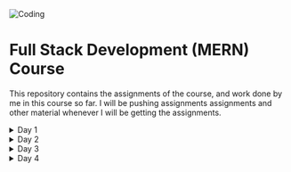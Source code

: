 <img align='center' alt="Coding" src="https://cipherschools.com/cipher-social.png">
<br>
<h1>Full Stack Development (MERN) Course</h1>
<p>This repository contains the assignments of the course, and work done by me in this course so far. I will be pushing assignments assignments and other material whenever I will be getting the assignments.</p>
<details>
  <summary>Day 1</summary>
  <p>First day we were taught about basics of HTML5, and also the basic HTML tags were discussed in brief.</p>
</details>
<details>
  <summary>Day 2</summary>
  <p>On Day 2, we discussed about other HTML tags like table, form, span and div. In between we also learned how files are fetched over internet, about CDNs and other
  topics also that could help us understand the topic well.</p>
</details>
<details>
  <summary>Day 3</summary>
  <p>On Day 3, we took a deep dive in the magic of CSS. We did styling and it was quite fun. It seemed as if the html page just came to life. We also discussed 
  about how to install and use Git-GitHub. And from now on, we all shall be uploading the assignment through GitHub only. We ejnoyed the way we can play with CSS, and
  how GitHub can play vital role in our lives.</p>
</details>
<details>
  <summary>Day 4</summary>
  <p>On Day 4, we took a deep dive in the magic of CSS. We did styling and it was quite fun. It seemed as if the html page just came to life. We also discussed 
  about how to install and use Git-GitHub. And from now on, we all shall be uploading the assignment through GitHub only. We ejnoyed the way we can play with CSS, and
  how GitHub can play vital role in our lives.</p>
</details>
